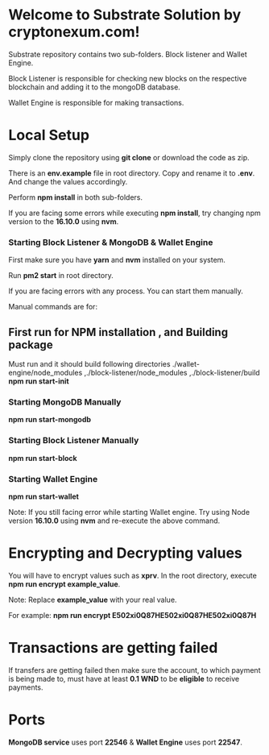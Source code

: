 # Welcome to Substrate Solution by cryptonexum.com!

Substrate repository contains two sub-folders. Block listener and Wallet Engine.

Block Listener is responsible for checking new blocks on the respective blockchain and adding it to the mongoDB database.

Wallet Engine is responsible for making transactions.

# Local Setup

Simply clone the repository using **git clone** or download the code as zip.

There is an **env.example** file in root directory. Copy and rename it to **.env**. And change the values accordingly.

Perform **npm install** in both sub-folders.

If you are facing some errors while executing **npm install**, try changing npm version to the **16.10.0** using **nvm**.

### Starting Block Listener & MongoDB & Wallet Engine

First make sure you have **yarn** and **nvm** installed on your system.

Run **pm2 start** in root directory.

If you are facing errors with any process. You can start them manually.

Manual commands are for:
## First run for NPM installation , and Building package
Must run and it should build following directories ./wallet-engine/node_modules ,./block-listener/node_modules ,./block-listener/build
**npm run start-init**

### Starting MongoDB Manually

**npm run start-mongodb**

### Starting Block Listener Manually

**npm run start-block**

### Starting Wallet Engine

**npm run start-wallet**

Note: If you still facing error while starting Wallet engine. Try using Node version **16.10.0** using **nvm** and re-execute the above command.

# Encrypting and Decrypting values

You will have to encrypt values such as **xprv**. In the root directory, execute **npm run encrypt example_value**.

Note: Replace **example_value** with your real value.

For example: **npm run encrypt E502xi0Q87HE502xi0Q87HE502xi0Q87H**

# Transactions are getting failed

If transfers are getting failed then make sure the account, to which payment is being made to, must have at least **0.1 WND** to be **eligible** to receive payments.

# Ports

**MongoDB service** uses port **22546** & **Wallet Engine** uses port **22547**.
